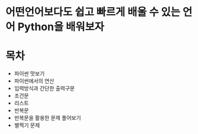 # 어떤언어보다도 쉽고 빠르게 배울 수 있는 언어 Python을 배워보자

# 목차
- 파이썬 맛보기
- 파이썬에서의 연산
- 입력방식과 간단한 출력구문
- 조건문
- 리스트
- 반복문
- 반복문을 활용한 문제 풀어보기
- 별찍기 문제
